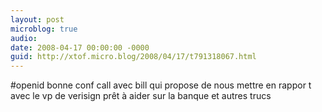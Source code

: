 ```yaml
---
layout: post
microblog: true
audio: 
date: 2008-04-17 00:00:00 -0000
guid: http://xtof.micro.blog/2008/04/17/t791318067.html
---
```

#openid bonne conf call avec bill qui propose de nous mettre en rappor t avec le vp de verisign prêt à aider sur la banque et autres trucs
